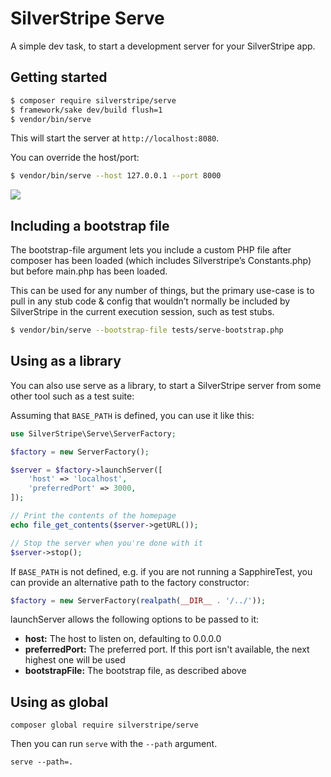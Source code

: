 # SilverStripe Serve

A simple dev task, to start a development server for your SilverStripe app.

## Getting started

```sh
$ composer require silverstripe/serve
$ framework/sake dev/build flush=1
$ vendor/bin/serve
```

This will start the server at `http://localhost:8080`.

You can override the host/port:

```sh
$ vendor/bin/serve --host 127.0.0.1 --port 8000
```

![](serve.gif)

## Including a bootstrap file

The bootstrap-file argument lets you include a custom PHP file after
composer has been loaded (which includes Silverstripe’s Constants.php)
but before main.php has been loaded.

This can be used for any number of things, but the primary use-case
is to pull in any stub code & config that wouldn’t normally be included
by SilverStripe in the current execution session, such as test stubs.

```sh
$ vendor/bin/serve --bootstrap-file tests/serve-bootstrap.php
```

## Using as a library

You can also use serve as a library, to start a SilverStripe server
from some other tool such as a test suite:

Assuming that `BASE_PATH` is defined, you can use it like this:

```php
use SilverStripe\Serve\ServerFactory;

$factory = new ServerFactory();

$server = $factory->launchServer([
    'host' => 'localhost',
    'preferredPort' => 3000,
]);

// Print the contents of the homepage
echo file_get_contents($server->getURL());

// Stop the server when you're done with it
$server->stop();
```

If `BASE_PATH` is not defined, e.g. if you are not running a SapphireTest,
you can provide an alternative path to the factory constructor:

```php
$factory = new ServerFactory(realpath(__DIR__ . '/../'));
```

launchServer allows the following options to be passed to it:

 * **host:** The host to listen on, defaulting to 0.0.0.0
 * **preferredPort:** The preferred port. If this port isn't available, the next
   highest one will be used
 * **bootstrapFile:** The bootstrap file, as described above

## Using as global

```
composer global require silverstripe/serve
```

Then you can run `serve` with the `--path` argument.

```
serve --path=.
```

